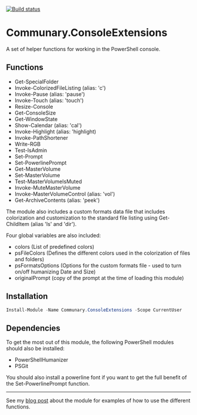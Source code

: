[![Build status](https://ci.appveyor.com/api/projects/status/5m4gq1x3ume2qadj?svg=true)](https://ci.appveyor.com/project/gravejester/communary-consoleextensions)

# Communary.ConsoleExtensions
A set of helper functions for working in the PowerShell console.

## Functions
- Get-SpecialFolder
- Invoke-ColorizedFileListing (alias: 'c')
- Invoke-Pause (alias: 'pause')
- Invoke-Touch (alias: 'touch')
- Resize-Console
- Get-ConsoleSize
- Get-WindowState
- Show-Calendar (alias: 'cal')
- Invoke-Highlight (alias: 'highlight)
- Invoke-PathShortener
- Write-RGB
- Test-IsAdmin
- Set-Prompt
- Set-PowerlinePrompt
- Get-MasterVolume
- Set-MasterVolume
- Test-MasterVolumeIsMuted
- Invoke-MuteMasterVolume
- Invoke-MasterVolumeControl (alias: 'vol')
- Get-ArchiveContents (alias: 'peek')

The module also includes a custom formats data file that includes colorization and customization to the standard file listing using Get-ChildItem (alias 'ls' and 'dir').

Four global variables are also included:
- colors (List of predefined colors)
- psFileColors (Defines the different colors used in the colorization of files and folders)
- psFormatsOptions (Options for the custom formats file - used to turn on/off humanizing Date and Size)
- originalPrompt (copy of the prompt at the time of loading this module)

## Installation
```powershell
Install-Module -Name Communary.ConsoleExtensions -Scope CurrentUser
```

## Dependencies
To get the most out of this module, the following PowerShell modules should also be installed:
- PowerShellHumanizer
- PSGit

You should also install a powerline font if you want to get the full benefit of the Set-PowerlinePrompt function.

---

See my [blog post](https://communary.net/2016/09/10/communary-consoleextensions/) about the module for examples of how to use the different functions.
